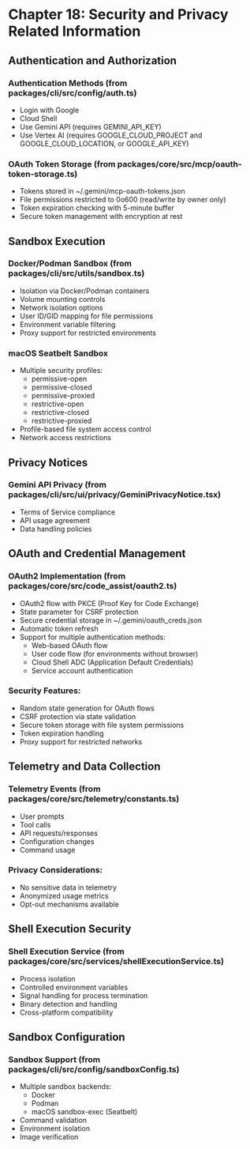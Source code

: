 # Chapter 18: Security and Privacy Related Information

## Authentication and Authorization

### Authentication Methods (from packages/cli/src/config/auth.ts)
- Login with Google
- Cloud Shell
- Use Gemini API (requires GEMINI_API_KEY)
- Use Vertex AI (requires GOOGLE_CLOUD_PROJECT and GOOGLE_CLOUD_LOCATION, or GOOGLE_API_KEY)

### OAuth Token Storage (from packages/core/src/mcp/oauth-token-storage.ts)
- Tokens stored in ~/.gemini/mcp-oauth-tokens.json
- File permissions restricted to 0o600 (read/write by owner only)
- Token expiration checking with 5-minute buffer
- Secure token management with encryption at rest

## Sandbox Execution

### Docker/Podman Sandbox (from packages/cli/src/utils/sandbox.ts)
- Isolation via Docker/Podman containers
- Volume mounting controls
- Network isolation options
- User ID/GID mapping for file permissions
- Environment variable filtering
- Proxy support for restricted environments

### macOS Seatbelt Sandbox
- Multiple security profiles:
  - permissive-open
  - permissive-closed
  - permissive-proxied
  - restrictive-open
  - restrictive-closed
  - restrictive-proxied
- Profile-based file system access control
- Network access restrictions

## Privacy Notices

### Gemini API Privacy (from packages/cli/src/ui/privacy/GeminiPrivacyNotice.tsx)
- Terms of Service compliance
- API usage agreement
- Data handling policies

## OAuth and Credential Management

### OAuth2 Implementation (from packages/core/src/code_assist/oauth2.ts)
- OAuth2 flow with PKCE (Proof Key for Code Exchange)
- State parameter for CSRF protection
- Secure credential storage in ~/.gemini/oauth_creds.json
- Automatic token refresh
- Support for multiple authentication methods:
  - Web-based OAuth flow
  - User code flow (for environments without browser)
  - Cloud Shell ADC (Application Default Credentials)
  - Service account authentication

### Security Features:
- Random state generation for OAuth flows
- CSRF protection via state validation
- Secure token storage with file system permissions
- Token expiration handling
- Proxy support for restricted networks

## Telemetry and Data Collection

### Telemetry Events (from packages/core/src/telemetry/constants.ts)
- User prompts
- Tool calls
- API requests/responses
- Configuration changes
- Command usage

### Privacy Considerations:
- No sensitive data in telemetry
- Anonymized usage metrics
- Opt-out mechanisms available

## Shell Execution Security

### Shell Execution Service (from packages/core/src/services/shellExecutionService.ts)
- Process isolation
- Controlled environment variables
- Signal handling for process termination
- Binary detection and handling
- Cross-platform compatibility

## Sandbox Configuration

### Sandbox Support (from packages/cli/src/config/sandboxConfig.ts)
- Multiple sandbox backends:
  - Docker
  - Podman
  - macOS sandbox-exec (Seatbelt)
- Command validation
- Environment isolation
- Image verification